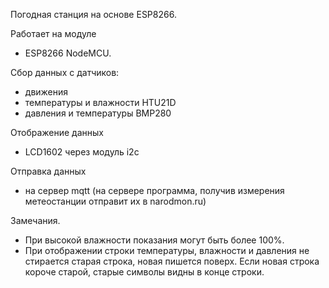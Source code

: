 Погодная станция на основе ESP8266.

 Работает на модуле 
   - ESP8266 NodeMCU.

 Сбор данных с датчиков:
   - движения
   - температуры и влажности HTU21D 
   - давления и температуры  BMP280

 Отображение данных
   - LCD1602 через модуль i2c

 Отправка данных
  - на сервер mqtt  (на сервере программа, получив измерения 
    метеостанции отправит их в narodmon.ru)


Замечания.
  - При высокой влажности показания могут быть более 100%. 
  - При отображении строки температуры, влажности и давления не стирается старая строка, новая пишется поверх. Если новая строка короче старой, старые символы видны в конце строки. 
